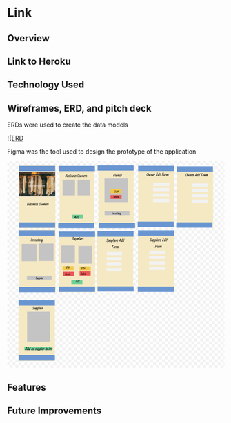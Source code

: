 # Link
 
## Overview

## Link to Heroku


## Technology Used

## Wireframes, ERD, and pitch deck

ERDs were used to create the data models

!{[ERD](https://github.com/SupriyaY/inv_tracker/blob/master/Screen%20Shot%202018-03-01%20at%201.48.10%20AM.png)


Figma was the tool used to design the prototype of the application

![Wireframe](https://github.com/SupriyaY/inv_tracker/blob/master/Screen%20Shot%202018-03-01%20at%201.47.49%20AM.png)


## Features

## Future Improvements
